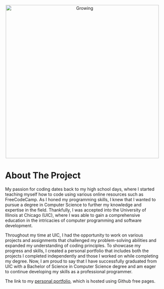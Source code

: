 <p align="center">
  <img src="https://raw.githubusercontent.com/AlexisRodriguezCS/alexisrodriguezcs.github.io/main/Images/Growing.jpg" alt="Growing" style="display:block;margin:auto;" height="500">
</p>

# About The Project
My passion for coding dates back to my high school days, where I started teaching myself how to code using various online resources such as FreeCodeCamp. As I honed my programming skills, I knew that I wanted to pursue a degree in Computer Science to further my knowledge and expertise in the field. Thankfully, I was accepted into the University of Illinois at Chicago (UIC), where I was able to gain a comprehensive education in the intricacies of computer programming and software development.

Throughout my time at UIC, I had the opportunity to work on various projects and assignments that challenged my problem-solving abilities and expanded my understanding of coding principles. To showcase my progress and skills, I created a personal portfolio that includes both the projects I completed independently and those I worked on while completing my degree. Now, I am proud to say that I have successfully graduated from UIC with a Bachelor of Science in Computer Science degree and am eager to continue developing my skills as a professional programmer.

The link to my [personal portfolio](https://alexisrodriguezcs.github.io/), which is hosted using Github free pages.
